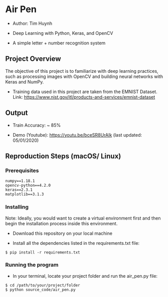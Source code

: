 # Air Pen	
- Author: Tim Huynh

- Deep Learning with Python, Keras, and OpenCV 

- A simple letter + number recognition system

## Project Overview
The objective of this project is to familiarize with deep learning practices, such as processing images with OpenCV and building neural networks with Keras and NumPy.

- Training data used in this project are taken from the EMNIST Dataset. Link: https://www.nist.gov/itl/products-and-services/emnist-dataset

## Output
- Train Accuracy: ~ 85% 

- Demo (Youtube): https://youtu.be/bceSR8UrAlk (last updated: 05/01/2020)

## Reproduction Steps (macOS/ Linux)
### Prerequisites

```
numpy==1.18.1
opencv-python==4.2.0
keras==2.3.1
matplotlib==3.1.3
```
### Installing

Note: Ideally, you would want to create a virtual environment first and then begin the installation process inside this environment.

- Download this repository on your local machine 

- Install all the dependencies listed in the requirements.txt file:
```
$ pip install -r requirements.txt
```

### Running the program
- In your terminal, locate your project folder and run the air_pen.py file:

```
$ cd /path/to/your/project/folder
$ python source_code/air_pen.py
```


















